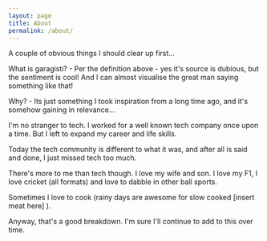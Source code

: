 ```yaml
---
layout: page
title: About
permalink: /about/
---
```


A couple of obvious things I should clear up first...

What is garagisti? - Per the definition above - yes it's source is dubious, but the sentiment is cool! And I can almost visualise the great man saying something like that!

Why? - Its just something I took inspiration from a long time ago, and it's somehow gaining in relevance...

I'm no stranger to tech. I worked for a well known tech company once upon a time. But I left to expand my career and life skills.

Today the tech community is different to what it was, and after all is said and done, I just missed tech too much.

There's more to me than tech though. I love my wife and son. I love my F1, I love cricket (all formats) and love to dabble in other ball sports.

Sometimes I love to cook (rainy days are awesome for slow cooked [insert meat here] ).

Anyway, that's a good breakdown. I'm sure I'll continue to add to this over time.

